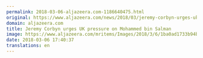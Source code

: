 ```yaml
---
permalink: 2018-03-06-aljazeera.com-1186640475.html
original: https://www.aljazeera.com/news/2018/03/jeremy-corbyn-urges-uk-pressure-mohammed-bin-salman-180306124103823.html
domain: aljazeera.com
title: Jeremy Corbyn urges UK pressure on Mohammed bin Salman
image: https://www.aljazeera.com/mritems/Images/2018/3/6/1ba0ad1733b94bc9b66e95891c0f905b_18.jpg
date: 2018-03-06 17:40:37
translations: en
---
```


